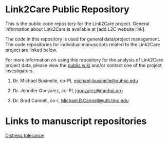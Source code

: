 # Link2Care Public Repository

This is the public code repository for the Link2Care project. General information about Link2Care is available at [add L2C website link].

The code in this repository is used for general data/project management. The code repositories for individual manuscripts related to the Link2Care project are linked below. 

For more information on using this repository for the analysis of Link2Care project data, please view the [public wiki](https://github.com/brad-cannell/link2care_public/wiki) and/or contact one of the project investigators.

1. Dr. Michael Businelle, co-PI, michael-businelle@ouhsc.edu

2. Dr. Jennifer Gonzalez, co-PI, jgonzalez@mmhpi.org

3. Dr. Brad Cannell, co-I, Michael.B.Cannell@uth.tmc.edu

# Links to manuscript repositories

[Distress tolerance](https://github.com/brad-cannell/l2c_paper_dts)
